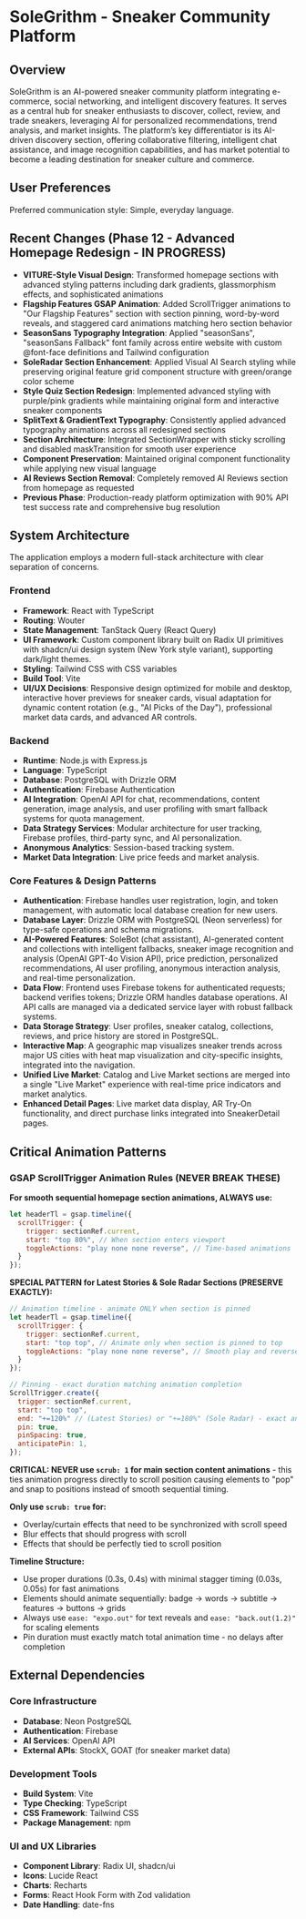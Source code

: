 # SoleGrithm - Sneaker Community Platform

## Overview
SoleGrithm is an AI-powered sneaker community platform integrating e-commerce, social networking, and intelligent discovery features. It serves as a central hub for sneaker enthusiasts to discover, collect, review, and trade sneakers, leveraging AI for personalized recommendations, trend analysis, and market insights. The platform’s key differentiator is its AI-driven discovery section, offering collaborative filtering, intelligent chat assistance, and image recognition capabilities, and has market potential to become a leading destination for sneaker culture and commerce.

## User Preferences
Preferred communication style: Simple, everyday language.

## Recent Changes (Phase 12 - Advanced Homepage Redesign - IN PROGRESS)
- **VITURE-Style Visual Design**: Transformed homepage sections with advanced styling patterns including dark gradients, glassmorphism effects, and sophisticated animations
- **Flagship Features GSAP Animation**: Added ScrollTrigger animations to "Our Flagship Features" section with section pinning, word-by-word reveals, and staggered card animations matching hero section behavior
- **SeasonSans Typography Integration**: Applied "seasonSans", "seasonSans Fallback" font family across entire website with custom @font-face definitions and Tailwind configuration
- **SoleRadar Section Enhancement**: Applied Visual AI Search styling while preserving original feature grid component structure with green/orange color scheme
- **Style Quiz Section Redesign**: Implemented advanced styling with purple/pink gradients while maintaining original form and interactive sneaker components
- **SplitText & GradientText Typography**: Consistently applied advanced typography animations across all redesigned sections
- **Section Architecture**: Integrated SectionWrapper with sticky scrolling and disabled maskTransition for smooth user experience
- **Component Preservation**: Maintained original component functionality while applying new visual language
- **AI Reviews Section Removal**: Completely removed AI Reviews section from homepage as requested
- **Previous Phase**: Production-ready platform optimization with 90% API test success rate and comprehensive bug resolution

## System Architecture

The application employs a modern full-stack architecture with clear separation of concerns.

### Frontend
- **Framework**: React with TypeScript
- **Routing**: Wouter
- **State Management**: TanStack Query (React Query)
- **UI Framework**: Custom component library built on Radix UI primitives with shadcn/ui design system (New York style variant), supporting dark/light themes.
- **Styling**: Tailwind CSS with CSS variables
- **Build Tool**: Vite
- **UI/UX Decisions**: Responsive design optimized for mobile and desktop, interactive hover previews for sneaker cards, visual adaptation for dynamic content rotation (e.g., "AI Picks of the Day"), professional market data cards, and advanced AR controls.

### Backend
- **Runtime**: Node.js with Express.js
- **Language**: TypeScript
- **Database**: PostgreSQL with Drizzle ORM
- **Authentication**: Firebase Authentication
- **AI Integration**: OpenAI API for chat, recommendations, content generation, image analysis, and user profiling with smart fallback systems for quota management.
- **Data Strategy Services**: Modular architecture for user tracking, Firebase profiles, third-party sync, and AI personalization.
- **Anonymous Analytics**: Session-based tracking system.
- **Market Data Integration**: Live price feeds and market analysis.

### Core Features & Design Patterns
- **Authentication**: Firebase handles user registration, login, and token management, with automatic local database creation for new users.
- **Database Layer**: Drizzle ORM with PostgreSQL (Neon serverless) for type-safe operations and schema migrations.
- **AI-Powered Features**: SoleBot (chat assistant), AI-generated content and collections with intelligent fallbacks, sneaker image recognition and analysis (OpenAI GPT-4o Vision API), price prediction, personalized recommendations, AI user profiling, anonymous interaction analysis, and real-time personalization.
- **Data Flow**: Frontend uses Firebase tokens for authenticated requests; backend verifies tokens; Drizzle ORM handles database operations. AI API calls are managed via a dedicated service layer with robust fallback systems.
- **Data Storage Strategy**: User profiles, sneaker catalog, collections, reviews, and price history are stored in PostgreSQL.
- **Interactive Map**: A geographic map visualizes sneaker trends across major US cities with heat map visualization and city-specific insights, integrated into the navigation.
- **Unified Live Market**: Catalog and Live Market sections are merged into a single "Live Market" experience with real-time price indicators and market analytics.
- **Enhanced Detail Pages**: Live market data display, AR Try-On functionality, and direct purchase links integrated into SneakerDetail pages.

## Critical Animation Patterns

### GSAP ScrollTrigger Animation Rules (NEVER BREAK THESE)
**For smooth sequential homepage section animations, ALWAYS use:**
```javascript
let headerTl = gsap.timeline({
  scrollTrigger: {
    trigger: sectionRef.current,
    start: "top 80%", // When section enters viewport
    toggleActions: "play none none reverse", // Time-based animations
  }
});
```

**SPECIAL PATTERN for Latest Stories & Sole Radar Sections (PRESERVE EXACTLY):**
```javascript
// Animation timeline - animate ONLY when section is pinned
let headerTl = gsap.timeline({
  scrollTrigger: {
    trigger: sectionRef.current,
    start: "top top", // Animate only when section is pinned to top
    toggleActions: "play none none reverse", // Smooth play and reverse - prevents popping
  }
});

// Pinning - exact duration matching animation completion
ScrollTrigger.create({
  trigger: sectionRef.current,
  start: "top top",
  end: "+=120%" // (Latest Stories) or "+=180%" (Sole Radar) - exact animation duration
  pin: true,
  pinSpacing: true,
  anticipatePin: 1,
});
```

**CRITICAL: NEVER use `scrub: 1` for main section content animations** - this ties animation progress directly to scroll position causing elements to "pop" and snap to positions instead of smooth sequential timing.

**Only use `scrub: true` for:**
- Overlay/curtain effects that need to be synchronized with scroll speed
- Blur effects that should progress with scroll
- Effects that should be perfectly tied to scroll position

**Timeline Structure:**
- Use proper durations (0.3s, 0.4s) with minimal stagger timing (0.03s, 0.05s) for fast animations
- Elements should animate sequentially: badge → words → subtitle → features → buttons → grids
- Always use `ease: "expo.out"` for text reveals and `ease: "back.out(1.2)"` for scaling elements
- Pin duration must exactly match total animation time - no delays after completion

## External Dependencies

### Core Infrastructure
- **Database**: Neon PostgreSQL
- **Authentication**: Firebase
- **AI Services**: OpenAI API
- **External APIs**: StockX, GOAT (for sneaker market data)

### Development Tools
- **Build System**: Vite
- **Type Checking**: TypeScript
- **CSS Framework**: Tailwind CSS
- **Package Management**: npm

### UI and UX Libraries
- **Component Library**: Radix UI, shadcn/ui
- **Icons**: Lucide React
- **Charts**: Recharts
- **Forms**: React Hook Form with Zod validation
- **Date Handling**: date-fns